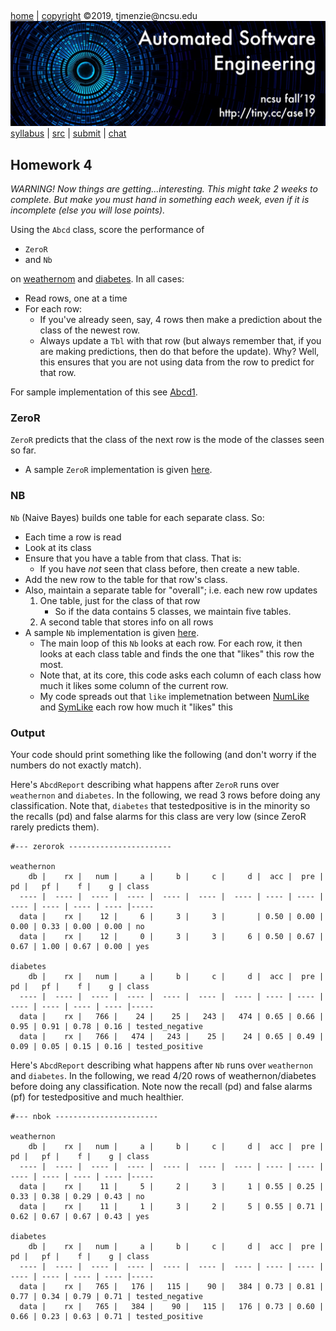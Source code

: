 <a name=top>&nbsp;<p> </a>
[home](http://tiny.cc/ase19#top) | 
[copyright](https://github.com/txt/ase19/blob/master/LICENSE.md#top) &copy;2019, tjmenzie&commat;ncsu.edu 
<br> [<img width=900 src="https://raw.githubusercontent.com/txt/ase19/master/etc/img/banner.png">](http://tiny.cc/ase19)<br> 
[syllabus](https://github.com/txt/ase19/blob/master/syllabus.md#top) | 
[src](http://menzies.us/fun) | 
[submit](http://tiny.cc/ase19give) | 
[chat](https://ase19.slack.com/) 

## Homework 4

<em>WARNING! Now things are getting...interesting. This might take 2 weeks to complete. But make you must hand in something each week, even if it is incomplete (else you will lose points).</em>

Using the `Abcd` class, score the performance of

- `ZeroR`
- and `Nb` 

on [weathernom](https://github.com/timm/fun/blob/master/data/weathernon.csv)
and [diabetes](https://github.com/timm/fun/blob/master/data/diabetes.csv).
In all cases:

- Read rows, one at a time
- For each row:
  - If you've already seen, say, 4 rows then make a prediction about the class of the newest row.
  - Always update a `Tbl` with that row (but always remember that, if you are making
    predictions, then do that before the update). Why? Well, this ensures that you
    are not using data from the row to predict for that row.

For sample implementation of this 
see [Abcd1](http://menzies.us/fun/abcd).

### ZeroR

`ZeroR` predicts that the class of the next row is the mode of the classes seen so far.

- A sample `ZeroR` implementation is given [here](http://menzies.us/fun/zeror).

### NB

`Nb` (Naive Bayes) builds one table for each separate class. So:

- Each time a row is read
- Look at its class
- Ensure that you have a table from that class. That is:
  - If you have _not_ seen that class before, then create a new table.
- Add the new row to the table for that row's class.
- Also, maintain a separate table for "overall"; i.e. each new row
  updates 
  1. One table, just for the class of that row
     - So if the data contains 5 classes, we maintain five tables.
  2. A second table that stores info on all rows
- A sample `Nb` implementation is given [here](http://menzies.us/fun/nb#code).
  - The main loop of this `Nb` looks at each row. For each row, it then looks
    at each class table and finds the one that "likes" this row the most.
  - Note that, at its core, this code asks each column of each class how much
    it likes some column of the current row.
  - My code spreads out that `like` implemetnation between 
    [NumLike](http://menzies.us/fun/num#like) 
    and 
    [SymLike](http://menzies.us/fun/sym#like) 
    each row how much it "likes" this

### Output

Your code should print something like the following (and don't worry if the numbers do not exactly match).

Here's `AbcdReport` describing what happens after
`ZeroR` runs over `weathernon` and `diabetes`. In the following,
we read 3 rows before doing any classification.
Note that, `diabetes` that testedpositive is in the minority
so the recalls (pd) and false alarms for this class are very low
(since ZeroR rarely predicts them).

```
#--- zerorok -----------------------

weathernon
    db |    rx |   num |     a |     b |     c |     d |  acc |  pre |   pd |   pf |    f |    g | class
  ---- |  ---- |  ---- |  ---- |  ---- |  ---- |  ---- | ---- | ---- | ---- | ---- | ---- | ---- |-----
  data |    rx |    12 |     6 |     3 |     3 |       | 0.50 | 0.00 | 0.00 | 0.33 | 0.00 | 0.00 | no
  data |    rx |    12 |     0 |     3 |     3 |     6 | 0.50 | 0.67 | 0.67 | 1.00 | 0.67 | 0.00 | yes

diabetes
    db |    rx |   num |     a |     b |     c |     d |  acc |  pre |   pd |   pf |    f |    g | class
  ---- |  ---- |  ---- |  ---- |  ---- |  ---- |  ---- | ---- | ---- | ---- | ---- | ---- | ---- |-----
  data |    rx |   766 |    24 |    25 |   243 |   474 | 0.65 | 0.66 | 0.95 | 0.91 | 0.78 | 0.16 | tested_negative
  data |    rx |   766 |   474 |   243 |    25 |    24 | 0.65 | 0.49 | 0.09 | 0.05 | 0.15 | 0.16 | tested_positive
```

Here's `AbcdReport` describing what happens after
`Nb` runs over `weathernon` and `diabetes`. In the following,
we read 4/20 rows of weathernon/diabetes
before doing any classification. Note now the recall (pd) and
false alarms (pf) for testedpositive and much healthier.

```
#--- nbok -----------------------

weathernon
    db |    rx |   num |     a |     b |     c |     d |  acc |  pre |   pd |   pf |    f |    g | class
  ---- |  ---- |  ---- |  ---- |  ---- |  ---- |  ---- | ---- | ---- | ---- | ---- | ---- | ---- |-----
  data |    rx |    11 |     5 |     2 |     3 |     1 | 0.55 | 0.25 | 0.33 | 0.38 | 0.29 | 0.43 | no
  data |    rx |    11 |     1 |     3 |     2 |     5 | 0.55 | 0.71 | 0.62 | 0.67 | 0.67 | 0.43 | yes

diabetes
    db |    rx |   num |     a |     b |     c |     d |  acc |  pre |   pd |   pf |    f |    g | class
  ---- |  ---- |  ---- |  ---- |  ---- |  ---- |  ---- | ---- | ---- | ---- | ---- | ---- | ---- |-----
  data |    rx |   765 |   176 |   115 |    90 |   384 | 0.73 | 0.81 | 0.77 | 0.34 | 0.79 | 0.71 | tested_negative
  data |    rx |   765 |   384 |    90 |   115 |   176 | 0.73 | 0.60 | 0.66 | 0.23 | 0.63 | 0.71 | tested_positive
```
